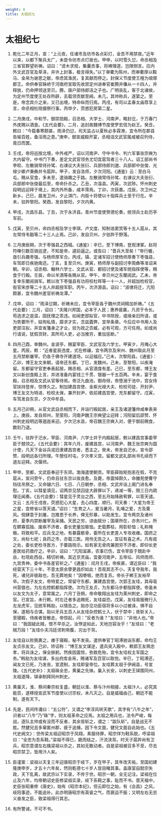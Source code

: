 ```yaml
---
weight: 8
title: 太祖纪七
---
```


# 太祖纪七

1. <span id="太祖纪七-1"></span>
乾化二年正月，宣：“上元夜，任诸市及坊市各点彩灯，金吾不用禁夜。”近年以来，以都下聚兵太广，未尝令坊市点灯故也。甲申，以时雪久愆，命丞相及三省官群望祈祷。诏曰：“谤木求规，集囊贡事，将裨理道，岂限侧言。应内外文武百官及草泽，并许上封事，极言得失。”以丁审衢为陈州，而审衢厚以鞍马、金帛为谢恩之献，帝虑其渔民，复其献而停之。封保义节度使王檀为琅琊郡王。命供奉官硃峤于河南府宣取先收禁定州进奉官崔腾并傔从一十四人，并释放，仍命押领送至贝。腾，唐户部侍郎洁之子也。广明丧乱，客于北诸侯，为定州节度使王处存所辟，去载领贡献至阙。未几，其帅称兵，遂絷之。至是，帝念宾介之来，又已出境，特命纵而归焉。丙戌，有司以孟春太庙荐享上言，命丞相杜晓摄祭行事。丙申夕，荧惑犯房第二星。

2. <span id="太祖纪七-2"></span>
二月庚戌，中和节，御崇勋殿，召丞相、大学士、河南尹，略封讫，于万春门外庑赐以酒食。《五代会要》，二月，追封故魏博节度使罗宏信为赵王。癸丑，敕曰：“今载春寒颇甚，雨泽仍愆，司天监占以夏秋必多霖潦，宜令所在郡县告喻百姓，备淫雨之患。”庚申，御宣威殿开宴，丞相洎文武官属咸被召列侍，竟日而罢。

3. <span id="太祖纪七-3"></span>
壬戌，帝将巡按北境，中外戒严，诏以河南尹、守中书令、判六军事张宗奭为大内留守。中书门下奏，差定文武官领务尤切宜扈驾者三十八人。诏工部尚书李皎、左散骑常侍孙骘、右谏议大夫张衍、兵部侍郎刘邈、兵部郎中张俊、光禄少卿卢秉彝并令扈跸。甲子，发自洛师，夕次河阳。《通鉴》云：至白马屯，赐从官食，多未至，遣骑趣之于路。左散骑常侍孙骘、右谏议大夫张衍、兵部郎中张俊最后至，帝命扑杀之。乙丑，次温县。丙寅，次武陟。怀州刺史段明远迎拜于境上，其内外所备，咸丰霈焉。丁卯，次获嘉。戊辰，次卫州之新乡。己巳，晨发卫州，夕止淇门，内衙十将使以十指挥兵士至于行在。辛未，驻跸黎阳。癸酉，发自黎阳，夕次内黄。

4. <span id="太祖纪七-4"></span>
甲戌，次昌乐县。丁丑，次于永济县。青州节度使贺德伦奏，统领兵士赴历亭军前。

5. <span id="太祖纪七-5"></span>
戊寅，至贝州，命四丞相及学士李琪、卢文度、知制诰窦赏等十五人扈从，其左常侍韦戬等二十三人止焉。己卯，发自贝州，夕驻跸于野落。

6. <span id="太祖纪七-6"></span>
三月庚辰朔，次于枣强县之西城。《通鉴》：辛巳，至下博南，登观津冢。赵将符暕引数百骑巡逻，不知是帝，遽前逼之。或告曰：“晋兵大至矣！”帝行幄，亟引兵趣枣强，与杨师厚军合。丙戌，镇、定诸军招讨使杨师厚奏下枣强县，车驾即日疾驰南还。丁亥，复至贝州。庚寅，杨师厚与副招讨李周彝等准诏来朝。辛卯，诏丞相、翰林六学士、文武从官、都招讨使及诸军统指挥使等，赐食于行殿。壬辰，命以羊酒等各赐从官。甲午，幸贝州之东闉阅武。乙未，帝复幸东闉阅骑军。敕以攻下枣强县有功将校杜晖等一十一人，并超加检校官，衙官宋彦等二十五人并超授军职。丙午，次济源县。诏曰：“淑律将迁，亢阳颇甚，宜令魏州差官祈祷龙潭。”

7. <span id="太祖纪七-7"></span>
戊申，诏曰：“雨泽愆期，祈祷未应，宜令宰臣各于魏州灵祠精加祈祷。”《五代会要》：三月，诏曰：“夫隆兴邦国，必本于人民；惠养疲羸，凡资于令长。苟选求之逾滥，固抚理之乖违。如闻吏部拟官，中书除授，或缘亲旧所请，或为势要所干，姑徇私情，靡求才实，念兹蠹弊，宜举条章。今后应中书用人及吏部注拟，并宜省籓身之才业，验为政之否臧，必有可观，方可任用。如或尚行请说，犹假货财，其所司人吏，必当推穷，重加惩断。”

8. <span id="太祖纪七-8"></span>
四月己酉，幸魏州。金波亭，赐宴宰臣、文武官及六学士。甲寅夕，月掩心大星。丙辰，敕：“近者星辰违度，式在修禳，宜令两京及宋州、魏州取此月至五月禁断屠宰。仍各于佛寺开建道场，以迎福应。”己未，次黎阳县。《通鉴》：乙卯，博王友文来朝，请帝还东都。丁巳，发魏州。己未，至黎阳，以疾淹留。东都留守官吏奉表起居，赐丞相、从官酒食有差。己巳，至东都，博王友文以新创食殿上言，并进准备内宴钱三千贯、银器一千五百两。辛未，宴于食殿，召丞相及文武从官等侍焉。帝泛九曲池，御舟倾，帝堕溺于池中，宫女侍官扶持登岸，惊悸久之。制加建昌宫使、金紫光禄大夫、检校司徒、开封尹、博王友文为特进、检校太保，兼开封尹，依前建昌宫使，充东都留守。戊寅，车驾发自东京，夕次中牟县。

9. <span id="太祖纪七-9"></span>
五月己卯朔，从官文武自丞相而下，并诣行殿起居，亲王及诸道籓帅咸奉表来上。庚辰，发自郑州，至荥阳，河南尹魏王宗奭望尘迎拜；河阳留后邵赞、怀州刺史段明远等逦迤来迎。夕次汜水县，帝召魏王宗奭入对，便于御前赐食，数刻乃退。

10. <span id="太祖纪七-10"></span>
壬午，驻跸于汜水，宰臣、河南尹、六学士并于内殿起居，敕以建昌宫事委宰臣于兢领之。《五代会要》：其年六月，废建昌宫，以河南尹、魏王张宗奭为国计使，凡天下金谷兵戎旧隶建昌宫者，悉主之。癸未，帝发自汜水，宣令邵赞、段明远各归所理。午憩任村屯，夕次孝义宫。留都文武礼部尚书孔续而下道左迎拜。次偃师。

11. <span id="太祖纪七-11"></span>
甲申，至都，文武臣奉迎于东郊。渤海遣使朝贡。宰臣薛贻矩抱恙在假，不克扈从，宣问旁午，仍命且驻东京以俟良愈。及薨，帝震悼颇久，命雒苑使曹守珰往吊祭之，又命辍六日、七日、八日朝参，丞相、文武并诣上阁门进名奉慰。丁亥，以彗星谪见，诏两京见禁囚徒大辟罪以下，递减一等，限三日内疏理讫闻奏。《五代会要》：彗星见于灵台之西，至五月始降赦宥罪，以答天谴。又云：五月壬戌夜，荧惑犯心大星，去心四度，顺行。司天奏：“大星为帝王之星，宜修省以答天谴。”诏曰：“生育之人，爰当暑月，乳哺之爱，方及薰风。傥肆意于刲屠，岂推恩于长养，俾无殄暴，以助发生。宜令两京及诸州府，夏季内禁断屠宰及采捕。天民之穷，谅由赋分；国章所在，亦务兴仁。所在鳏寡孤独、废疾不济者，委长吏量加赈恤。史载葬枯，用彰轸恤；礼称掩骼，将致和平。应兵戈之地，有暴露骸骨，委所在长吏差人专攻收瘗。国疠之文，尚标七祀；良药之市，亦载三医。用怜无告之人，宜征有喜之术。凡有疫之处，委长吏检寻医方，于要路晓示。如有家无骨肉兼困穷不济者，即仰长吏差医给药救疗之。辛卯，诏曰：“亢阳滋甚，农事已伤，宜令宰臣于兢赴中岳，杜晓赴西岳，精切祈祷。其近京灵庙，宜委河南尹，五帝坛、风师雨师、九宫贵神，委中书各差官祈之。”《通鉴》：闰月壬戌，帝疾甚，谓近臣曰：“我经营天下三十年，不意太原余孽更昌炽如此！吾观其志不小，天复夺我年，我死，诸兒非彼敌也，吾无葬地矣！”因哽咽，绝而复苏。帝长子郴王友裕早卒。次假子友文，帝特爱之，常留守东都，兼建昌宫使。次郢王友珪，其母亳州营倡也，为左右控鹤都指挥使。次均王友贞，为东都马步都指挥使。帝虽未以友文为太子，意常属之。六月丁丑朔，帝命敬翔出友珪为莱州刺史，即命之官。已宣旨，未行敕。时左迁者多追赐死，友珪益恐。戊寅，友珪易服微行入左龙虎军，见统军韩勍，以情告之。勍亦见功臣宿将多以小过被诛，惧不自保，遂相与合谋。勍以牙兵五百人从友珪杂控鹤士入，伏于禁中；夜斩关入，至寝殿，侍疾者皆散走。帝惊起，问：“反者为谁？”友珪曰：“非他人也。”帝曰：“我固疑此贼，恨不早杀之。汝悖逆如此，天地岂容汝乎！”友珪曰：“老贼万段！”友珪仆夫冯廷谔刺帝腹，刃出于背。

12. <span id="太祖纪七-12"></span>
友珪自以败氈裹之，瘗于寝殿，秘不发丧。遣供奉官丁昭溥驰诣东都，命均王友贞杀友文。己卯，矫诏称：“博王友文谋逆，遣兵突入殿中，赖郢王友珮忠孝，将兵诛之，保全朕躬。然疾因震惊，弥致危殆，宜令友珪权主军国之务。”韩勍为友珪谋，多出府库金帛，赐诸军及百官以取悦。辛巳，丁昭溥还，闻友文已死，乃发丧，宣遗制，友珪即皇帝位。友珪葬太祖于伊阙县，号宣陵。《五代史补》：太祖硃全忠，黄巢之先锋。巢入长安，以刺史王铎围同州，太祖遂降，铎承制拜同州刺史。

13. <span id="太祖纪七-13"></span>
黄巢灭，淮、蔡间秦宗权复盛，朝廷以淮、蔡与汴州相接，太祖汴人，必究其能否，遂移授宣武军节度使以讨宗权，未凡灭之。自是威福由己，朝廷不能制，遂有天下。

14. <span id="太祖纪七-14"></span>
先是，民间传谶曰：“五公符”，又谓之“李淳风转天歌”，其字有“八牛之年”，识者以“八牛”乃“硃”字，则太祖革命之应焉。太祖之用兵也，法令严峻，每战，逐队主帅或有没而不反者，其余皆斩之，谓之：“跋队斩”。自是战无不胜。然健兒且多窜匿州郡，疲于追捕，因下令文面，健兒文面自此始也。《五代史阙文》：世传梁太祖迎昭宗于凤翔，素服待罪，昭宗佯为鞋系脱，呼梁祖曰：“全忠为吾系鞋。”梁祖不得已，跪而结之，汗流浃背。时天子扈跸尚有卫兵，昭宗意谓左右擒梁祖以杀之，其如无敢动者。自是梁祖被召多不至，尽去昭宗禁卫，皆用汴人矣。

15. <span id="太祖纪七-15"></span>
臣谨案：梁祖以天复三年迎唐昭宗于岐下，岁在甲子，其年改天祐，至国初建隆庚申岁，才五十六年矣，然则乾德七十岁人皆目睹其事。盖唐室自懿宗失政，天下乱离，故武宗以下实录，不传于世。昭宗一朝，全无记注。梁祖在位止及六年，均帝朝诏史臣修梁祖实录，岐下系鞋之事，耻而不书。晋天福中，史臣张昭重修《唐史》，始有《昭宗本纪》，但云即位之始，有《会昌》之风，岐阳事迹，不能追补。此亦明唐昭宗有英睿之气，而衰运不振；又明左右无忠义奋发之臣，致梁祖得行其志。

16. <span id="太祖纪七-16"></span>
有所警诫，不可不书。

